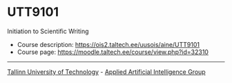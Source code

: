 # UTT9101
Initiation to Scientific Writing

* Course description: https://ois2.taltech.ee/uusois/aine/UTT9101
* Course page: https://moodle.taltech.ee/course/view.php?id=32310

---
[Tallinn University of Technology](https://taltech.ee/en/) - [Applied Artificial Intelligence Group](https://taltech.ee/en/department-of-software-science/research-groups#p23624)
